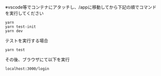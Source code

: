 ※vscode等でコンテナにアタッチし、/appに移動してから下記の順でコマンドを実行してください

```
yarn
yarn test-init
yarn dev
```

テストを実行する場合

```
yarn test
```

その後、ブラウザにて以下を実行

```
localhost:3000/login
```
